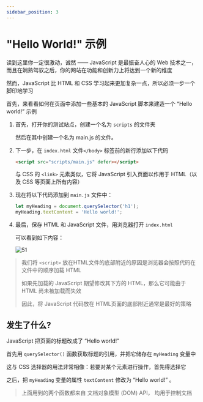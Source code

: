 ```yaml
---
sidebar_position: 3
---
```


# "Hello World!" 示例

读到这里你一定很激动，诚然 —— JavaScript 是最振奋人心的 Web 技术之一，而且在娴熟驾驭之后，你的网站在功能和创新力上将达到一个新的维度

然而，JavaScript 比 HTML 和 CSS 学习起来更加复杂一点，所以必须一步一个脚印地学习

首先，来看看如何在页面中添加一些基本的 JavaScript 脚本来建造一个 “Hello world!” 示例

1. 首先，打开你的测试站点，创建一个名为 `scripts` 的文件夹

   然后在其中创建一个名为 main.js 的文件。

2. 下一步，在 `index.html` 文件`</body>` 标签前的新行添加以下代码

   ```html
   <script src="scripts/main.js" defer></script>
   ```

   与 CSS 的 `<link>` 元素类似，它将 JavaScript 引入页面以作用于 HTML（以及 CSS 等页面上所有内容）

3. 现在将以下代码添加到 `main.js` 文件中：

   ```javascript
   let myHeading = document.querySelector('h1');
   myHeading.textContent = 'Hello world!';
   ```

4. 最后，保存 HTML 和 JavaScript 文件，用浏览器打开 `index.html`

   可以看到如下内容：

   ![51](	https://development-guides-1258936571.cos.ap-chengdu.myqcloud.com/web/guides/completebeginners/51.png)

> 我们将 `<script>` 放在HTML文件的底部附近的原因是浏览器会按照代码在文件中的顺序加载 HTML
>
> 如果先加载的 JavaScript 期望修改其下方的 HTML，那么它可能由于 HTML 尚未被加载而失效
>
> 因此，将 JavaScript 代码放在 HTML页面的底部附近通常是最好的策略

## 发生了什么?

JavaScript 把页面的标题改成了 “Hello world!” 

首先用 `querySelector()` 函数获取标题的引用，并把它储存在 `myHeading` 变量中

这与 CSS 选择器的用法非常相像：若要对某个元素进行操作，首先得选择它

之后，把 `myHeading` 变量的属性 `textContent` 修改为 “Hello world!” 。

> 上面用到的两个函数都来自 文档对象模型 (DOM) API， 均用于控制文档

